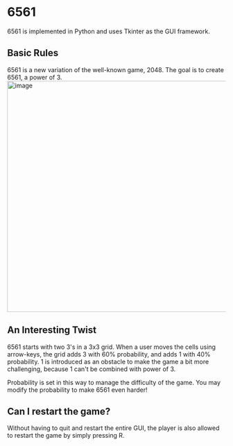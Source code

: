 # 6561

6561 is implemented in Python and uses Tkinter as the GUI framework.

## Basic Rules
6561 is a new variation of the well-known game, 2048.
The goal is to create 6561, a power of 3.
<img width="533" alt="image" src="https://user-images.githubusercontent.com/88609253/188261591-189848a0-a787-450a-af4e-e3eea7f144e2.png">

## An Interesting Twist
6561 starts with two 3's in a 3x3 grid. When a user moves the cells using arrow-keys, the grid adds 3 with 60% probability, and adds 1 with 40% probability. 1 is introduced as an obstacle to make the game a bit more challenging, because 1 can't be combined with power of 3. 

Probability is set in this way to manage the difficulty of the game. You may modify the probability to make 6561 even harder! 

## Can I restart the game? 
Without having to quit and restart the entire GUI, the player is also allowed to restart the game by simply pressing R. 

